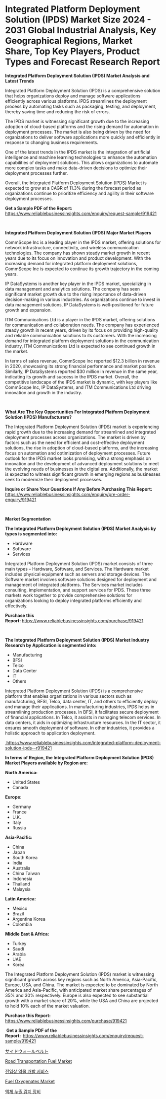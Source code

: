 <p><h1>Integrated Platform Deployment Solution (IPDS) Market Size 2024 - 2031 Global Industrial Analysis, Key Geographical Regions, Market Share, Top Key Players, Product Types and Forecast Research Report</h1></p><p><strong>Integrated Platform Deployment Solution (IPDS) Market Analysis and Latest Trends</strong></p>
<p><p>Integrated Platform Deployment Solution (IPDS) is a comprehensive solution that helps organizations deploy and manage software applications efficiently across various platforms. IPDS streamlines the deployment process by automating tasks such as packaging, testing, and deployment, thereby saving time and reducing the risk of errors.</p><p>The IPDS market is witnessing significant growth due to the increasing adoption of cloud-based platforms and the rising demand for automation in deployment processes. The market is also being driven by the need for organizations to deliver software applications more quickly and efficiently in response to changing business requirements.</p><p>One of the latest trends in the IPDS market is the integration of artificial intelligence and machine learning technologies to enhance the automation capabilities of deployment solutions. This allows organizations to automate more complex tasks and make data-driven decisions to optimize their deployment processes further.</p><p>Overall, the Integrated Platform Deployment Solution (IPDS) Market is expected to grow at a CAGR of 11.3% during the forecast period as organizations continue to prioritize efficiency and agility in their software deployment processes.</p></p>
<p><strong>Get a Sample PDF of the Report:&nbsp;</strong> <a href="https://www.reliablebusinessinsights.com/enquiry/request-sample/919421">https://www.reliablebusinessinsights.com/enquiry/request-sample/919421</a></p>
<p>&nbsp;</p>
<p><strong>Integrated Platform Deployment Solution (IPDS) Major Market Players</strong></p>
<p><p>CommScope Inc is a leading player in the IPDS market, offering solutions for network infrastructure, connectivity, and wireless communication technologies. The company has shown steady market growth in recent years due to its focus on innovation and product development. With the increasing demand for integrated platform deployment solutions, CommScope Inc is expected to continue its growth trajectory in the coming years.</p><p>IP DataSystems is another key player in the IPDS market, specializing in data management and analytics solutions. The company has seen significant market growth due to the rising importance of data-driven decision-making in various industries. As organizations continue to invest in data management solutions, IP DataSystems is well-positioned for future growth and expansion.</p><p>ITM Communications Ltd is a player in the IPDS market, offering solutions for communication and collaboration needs. The company has experienced steady growth in recent years, driven by its focus on providing high-quality and reliable communication solutions to its customers. With the increasing demand for integrated platform deployment solutions in the communication industry, ITM Communications Ltd is expected to see continued growth in the market.</p><p>In terms of sales revenue, CommScope Inc reported $12.3 billion in revenue in 2020, showcasing its strong financial performance and market position. Similarly, IP DataSystems reported $30 million in revenue in the same year, indicating its growth and success in the IPDS market. Overall, the competitive landscape of the IPDS market is dynamic, with key players like CommScope Inc, IP DataSystems, and ITM Communications Ltd driving innovation and growth in the industry.</p></p>
<p>&nbsp;</p>
<p><strong>What Are The Key Opportunities For Integrated Platform Deployment Solution (IPDS) Manufacturers?</strong></p>
<p><p>The Integrated Platform Deployment Solution (IPDS) market is experiencing rapid growth due to the increasing demand for streamlined and integrated deployment processes across organizations. The market is driven by factors such as the need for efficient and cost-effective deployment solutions, the rise in adoption of cloud-based platforms, and the increasing focus on automation and optimization of deployment processes. Future outlook for the IPDS market looks promising, with a strong emphasis on innovation and the development of advanced deployment solutions to meet the evolving needs of businesses in the digital era. Additionally, the market is expected to witness significant growth in emerging regions as businesses seek to modernize their deployment processes.</p></p>
<p><strong>Inquire or Share Your Questions If Any Before Purchasing This Report:</strong> <a href="https://www.reliablebusinessinsights.com/enquiry/pre-order-enquiry/919421">https://www.reliablebusinessinsights.com/enquiry/pre-order-enquiry/919421</a></p>
<p>&nbsp;</p>
<p><strong>Market Segmentation</strong></p>
<p><strong>The Integrated Platform Deployment Solution (IPDS) Market Analysis by types is segmented into:</strong></p>
<p><ul><li>Hardware</li><li>Software</li><li>Services</li></ul></p>
<p><p>Integrated Platform Deployment Solution (IPDS) market consists of three main types – Hardware, Software, and Services. The Hardware market includes physical equipment such as servers and storage devices. The Software market involves software solutions designed for deployment and management of integrated platforms. The Services market includes consulting, implementation, and support services for IPDS. These three markets work together to provide comprehensive solutions for organizations looking to deploy integrated platforms efficiently and effectively.</p></p>
<p><strong>Purchase this Report:&nbsp;</strong><a href="https://www.reliablebusinessinsights.com/purchase/919421">https://www.reliablebusinessinsights.com/purchase/919421</a></p>
<p>&nbsp;</p>
<p><strong>The Integrated Platform Deployment Solution (IPDS) Market Industry Research by Application is segmented into:</strong></p>
<p><ul><li>Manufacturing</li><li>BFSI</li><li>Telco</li><li>Data Center</li><li>IT</li><li>Others</li></ul></p>
<p><p>Integrated Platform Deployment Solution (IPDS) is a comprehensive platform that enables organizations in various sectors such as manufacturing, BFSI, Telco, data center, IT, and others to efficiently deploy and manage their applications. In manufacturing industries, IPDS helps in streamlining production processes. In BFSI, it facilitates secure deployment of financial applications. In Telco, it assists in managing telecom services. In data centers, it aids in optimizing infrastructure resources. In the IT sector, it ensures smooth deployment of software. In other industries, it provides a holistic approach to application deployment.</p></p>
<p><a href="https://www.reliablebusinessinsights.com/integrated-platform-deployment-solution-ipds--r919421">&nbsp;https://www.reliablebusinessinsights.com/integrated-platform-deployment-solution-ipds--r919421</a></p>
<p><strong>In terms of Region, the Integrated Platform Deployment Solution (IPDS) Market Players available by Region are:</strong></p>
<p>
    <p> <strong> North America: </strong>
        <ul>
            <li>United States</li>
            <li>Canada</li>
        </ul>
        </p> 
    <p> <strong> Europe: </strong>
        <ul>
            <li>Germany</li>
            <li>France</li>
            <li>U.K.</li>
            <li>Italy</li>
            <li>Russia</li>
        </ul>
        </p> 
    <p> <strong> Asia-Pacific: </strong>
        <ul>
            <li>China</li>
            <li>Japan</li>
            <li>South Korea</li>
            <li>India</li>
            <li>Australia</li>
            <li>China Taiwan</li>
            <li>Indonesia</li>
            <li>Thailand</li>
            <li>Malaysia</li>
        </ul>
        </p> 
    <p> <strong> Latin America: </strong>
        <ul>
            <li>Mexico</li>
            <li>Brazil</li>
            <li>Argentina Korea</li>
            <li>Colombia</li>
        </ul>
        </p> 
    <p> <strong> Middle East & Africa: </strong>
        <ul>
            <li>Turkey</li>
            <li>Saudi</li>
            <li>Arabia</li>
            <li>UAE</li>
            <li>Korea</li>
        </ul>
    </p>
    </p>
<p><p>The Integrated Platform Deployment Solution (IPDS) market is witnessing significant growth across key regions such as North America, Asia-Pacific, Europe, USA, and China. The market is expected to be dominated by North America and Asia-Pacific, with anticipated market share percentages of 35% and 30% respectively. Europe is also expected to see substantial growth with a market share of 20%, while the USA and China are projected to hold 10% each of the market valuation.</p></p>
<p><strong>Purchase this Report: </strong><a href="https://www.reliablebusinessinsights.com/purchase/919421">https://www.reliablebusinessinsights.com/purchase/919421</a></p>
<p>&nbsp;<strong>Get a Sample PDF of the Report:&nbsp;&nbsp;</strong><a href="https://www.reliablebusinessinsights.com/enquiry/request-sample/919421">https://www.reliablebusinessinsights.com/enquiry/request-sample/919421</a></p>
<p><strong></strong></p>
<p><p><a href="https://github.com/avwofrml53535/Market-Research-Report-List-2/blob/main/8353765151658.md">サイドウォールベルト</a></p><p><a href="https://github.com/ajiariaa/Market-Research-Report-List-1/blob/main/road-transportation-fuel-market.md">Road Transportation Fuel Market</a></p><p><a href="https://github.com/sarassiksa/Market-Research-Report-List-1/blob/main/5520386161575.md">전임상 약물 개발 서비스</a></p><p><a href="https://github.com/sarohimweaach77/Market-Research-Report-List-1/blob/main/fuel-oxygenates-market.md">Fuel Oxygenates Market</a></p><p><a href="https://github.com/LoganRew1964/Market-Research-Report-List-1/blob/main/1824820161576.md">액체 누출 감지 장비</a></p></p>